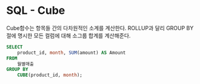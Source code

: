 # SQL - Cube

Cube함수는 항목들 간의 다차원적인 소계를 계산한다. ROLLUP과 달리 GROUP BY절에 명시한 모든 컬럼에 대해 소그룹 합계를 계산해준다.

```SQL
SELECT 
	product_id, month, SUM(amount) AS Amount
FROM 
	월별매출
GROUP BY 
	CUBE(product_id, month);
```


